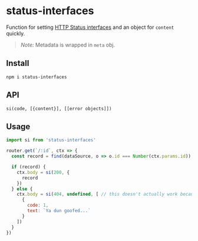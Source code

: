 # status-interfaces

Function for setting [HTTP Status interfaces](https://github.com/carrot/restful-api-spec#base-interface) and an object for `content` quickly.

> *Note:* Metadata is wrapped in `meta` obj.

## Install

`npm i status-interfaces`

## API

`si(code, [{content}], [[error objects]])`

## Usage

```js
import si from 'status-interfaces'

router.get(`/:id`, ctx => {
  const record = find(dataSource, o => o.id === Number(ctx.params.id))

  if (record) {
    ctx.body = si(200, {
      record
    })
  } else {
    ctx.body = si(404, undefined, [ // this doesn't actually work because Koa doesn't escape here. I'll write some Koa middleware when time allows.
      {
        code: 1,
        text: `Ya dun goofed...`
      }
    ])
  }
})
```
